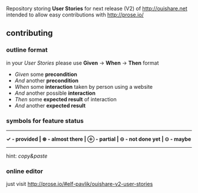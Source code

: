 Repository storing **User Stories** for next release (V2) of
http://ouishare.net intended to allow easy contributions with
http://prose.io/


## contributing


### outline format
in your *User Stories* please use **Given** -> **When** -> **Then** format

* *Given* some **precondition**
 * *And* another **precondition**
* *When* some **interaction** taken by person using a website
 * *And* another possible **interaction**
* *Then* some **expected result** of interaction
 * *And* another **expected result**

### symbols for feature status

---


**✓ - provided | ⊛ - almost there | ⊕ - partial | ⊝ - not done yet | ⊙ - maybe**

---

hint: *copy&paste*

### online editor
just visit http://prose.io/#elf-pavlik/ouishare-v2-user-stories